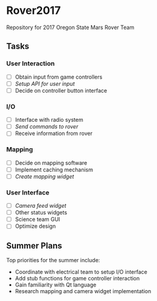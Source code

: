 # Rover2017
Repository for 2017 Oregon State Mars Rover Team

## Tasks 
### User Interaction
- [ ] Obtain input from game controllers
- [ ] *Setup API for user input*
- [ ] Decide on controller button interface

### I/O
- [ ] Interface with radio system
- [ ] *Send commands to rover*
- [ ] Receive information from rover

### Mapping
- [ ] Decide on mapping software
- [ ] Implement caching mechanism
- [ ] *Create mapping widget*

### User Interface
- [ ] *Camera feed widget*
- [ ] Other status widgets
- [ ] Science team GUI
- [ ] Optimize design

## Summer Plans
Top priorities for the summer include:
- Coordinate with electrical team to setup I/O interface
- Add stub functions for game controller interaction
- Gain familiarity with Qt language
- Research mapping and camera widget implementation
